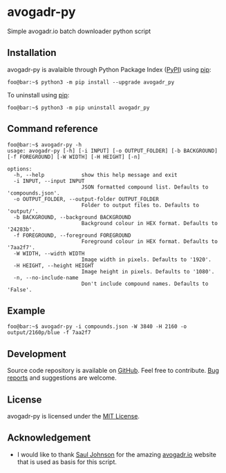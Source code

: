 # avogadr-py

Simple avogadr.io batch downloader python script

## Installation

avogadr-py is avalaible through Python Package Index ([PyPI](https://pypi.python.org/pypi)) using [pip](https://pip.pypa.io):

```console
foo@bar:~$ python3 -m pip install --upgrade avogadr_py
```

To uninstall using [pip](https://pip.pypa.io):

```console
foo@bar:~$ python3 -m pip uninstall avogadr_py
```

## Command reference

```console
foo@bar:~$ avogadr-py -h
usage: avogadr-py [-h] [-i INPUT] [-o OUTPUT_FOLDER] [-b BACKGROUND] [-f FOREGROUND] [-W WIDTH] [-H HEIGHT] [-n]

options:
  -h, --help            show this help message and exit
  -i INPUT, --input INPUT
                        JSON formatted compound list. Defaults to 'compounds.json'.
  -o OUTPUT_FOLDER, --output-folder OUTPUT_FOLDER
                        Folder to output files to. Defaults to 'output/'.
  -b BACKGROUND, --background BACKGROUND
                        Background colour in HEX format. Defaults to '24283b'.
  -f FOREGROUND, --foreground FOREGROUND
                        Foreground colour in HEX format. Defaults to '7aa2f7'.
  -W WIDTH, --width WIDTH
                        Image width in pixels. Defaults to '1920'.
  -H HEIGHT, --height HEIGHT
                        Image height in pixels. Defaults to '1080'.
  -n, --no-include-name
                        Don't include compound names. Defaults to 'False'.
```

## Example

```console
foo@bar:~$ avogadr-py -i compounds.json -W 3840 -H 2160 -o output/2160p/blue -f 7aa2f7
```

## Development

Source code repository is available on [GitHub](https://github.com/Czechbol/avogadr-py). Feel free to contribute. [Bug reports](https://github.com/Czechbol/avogadr-py/issues) and suggestions are welcome.

## License

avogadr-py is licensed under the [MIT License](https://github.com/Czechbol/avogadr-py/blob/main/LICENSE).

## Acknowledgement

- I would like to thank [Saul Johnson](https://github.com/lambdacasserole)
  for the amazing [avogadr.io](https://avogadr.io) website that is used as basis for this script.
